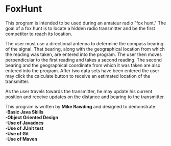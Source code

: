 # FoxHunt

This program is intended to be used during an amateur radio "fox hunt."  The goal of a fox hunt is to locate a hidden radio
transmitter and be the first competitor to reach its location.  

The user must use a directional antenna to determine the compass bearing of the signal.
That bearing, along with the geographical location from which the reading was taken, are entered into the program.  The user then
moves perpendicular to the first reading and takes a second reading.  The second bearing and the geographical coordinate from which it
was taken are also entered into the program.  After two data sets have been entered the user may click the calculate button to receive
an estimated location of the transmitter.

As the user travels towards the transmitter, he may update his current position and receive updates on the distance and bearing to the transmitter.

This program is written by <b>Mike Rawding</b> and designed to demonstrate:<br>
<b>
-Basic Java Skills<br>
-Object Oriented Design<br>
-Use of Javadocs<br>
-Use of JUnit test<br>
-Use of Git<br>
-Use of Maven<br>
</b>
